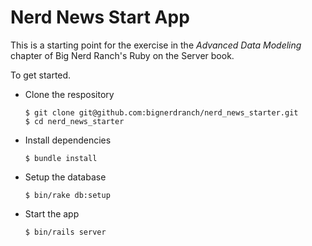 # Nerd News Start App

This is a starting point for the exercise in the _Advanced Data Modeling_ chapter of Big Nerd Ranch's Ruby on the Server book.

To get started.

- Clone the respository

  ```
  $ git clone git@github.com:bignerdranch/nerd_news_starter.git
  $ cd nerd_news_starter
  ```

- Install dependencies

  ```
  $ bundle install
  ```

- Setup the database

  ```
  $ bin/rake db:setup
  ```

- Start the app

  ```
  $ bin/rails server
  ```
